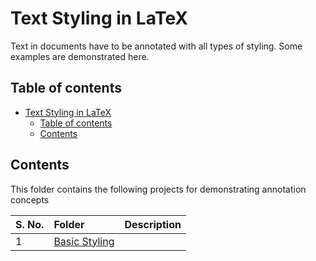 # Text Styling in LaTeX

Text in documents have to be annotated with all types of styling. Some examples are demonstrated here.

## Table of contents

- [Text Styling in LaTeX](#text-styling-in-latex)
    - [Table of contents](#table-of-contents)
    - [Contents](#contents)

## Contents

This folder contains the following projects for demonstrating annotation concepts

| S. No. | Folder | Description |
| :--- | :---- | :----- |
| 1 | [Basic Styling](./Basic%20Styling/README.md) | |
